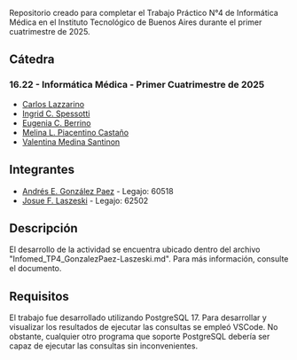 Repositorio creado para completar el Trabajo Práctico N°4 de Informática Médica en el Instituto Tecnológico de Buenos Aires durante el primer cuatrimestre de 2025.

## Cátedra

### 16.22 - Informática Médica - Primer Cuatrimestre de 2025

- [Carlos Lazzarino](mailto:clazzarino@itba.edu.ar)
- [Ingrid C. Spessotti](mailto:ispessotti@itba.edu.ar)
- [Eugenia C. Berrino](mailto:eberrino@itba.edu.ar)
- [Melina L. Piacentino Castaño](mailto:mpiacentino@itba.edu.ar)
- [Valentina Medina Santinon](mailto:vmedina@itba.edu.ar)

## Integrantes

- [Andrés E. González Paez](mailto:angonzalez@itba.edu.ar) - Legajo: 60518
- [Josue F. Laszeski](mailto:jlaszeski@itba.edu.ar) - Legajo: 62502

## Descripción
El desarrollo de la actividad se encuentra ubicado dentro del archivo "Infomed_TP4_GonzalezPaez-Laszeski.md". Para más información, consulte el documento.

## Requisitos
El trabajo fue desarrollado utilizando PostgreSQL 17. Para desarrollar y visualizar los resultados de ejecutar las consultas se empleó VSCode. No obstante, cualquier otro programa que soporte PostgreSQL debería ser capaz de ejecutar las consultas sin inconvenientes.

